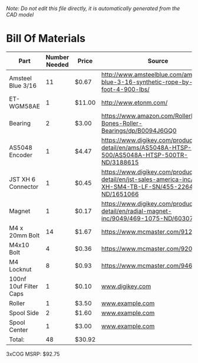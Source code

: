 ###### Note: Do not edit this file directly, it is automatically generated from the CAD model 
# Bill Of Materials 
 |Part|Number Needed|Price|Source| 
 |----|----------|-----|-----|
|Amsteel Blue 3/16|11|$0.67|http://www.amsteelblue.com/amsteel-blue-3-16-synthetic-rope-by-the-foot-4-900-lbs/|
|ET-WGM58AE|1|$11.00|http://www.etonm.com/|
|Bearing|2|$3.00|https://www.amazon.com/RollerBones-Bones-Roller-Bearings/dp/B0094J6GQ0|
|AS5048 Encoder|1|$4.47|https://www.digikey.com/product-detail/en/ams/AS5048A-HTSP-500/AS5048A-HTSP-500TR-ND/3188615|
|JST XH 6 Connector|1|$0.45|https://www.digikey.com/product-detail/en/jst-sales-america-inc/S6B-XH-SM4-TB-LF-SN/455-2264-2-ND/1651066|
|Magnet|1|$0.17|https://www.digikey.com/product-detail/en/radial-magnet-inc/9049/469-1075-ND/6030786|
|M4 x 20mm Bolt|14|$1.67|https://www.mcmaster.com/91239a152|
|M4x10 Bolt|4|$0.36|https://www.mcmaster.com/92095a190|
|M4 Locknut|8|$0.93|https://www.mcmaster.com/94645a101|
|100nf 10uf Filter Caps|1|$0.10|www.digikey.com|
|Roller|1|$3.50|www.example.com|
|Spool Side|2|$1.60|www.example.com|
|Spool Center|1|$3.00|www.example.com|
|Total: |48|$30.92| |

 3xCOG MSRP: $92.75